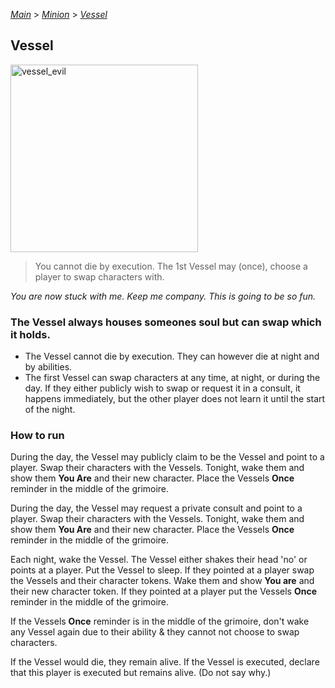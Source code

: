 [*Main*](https://github.com/PowerofMoll/Mining-Timing---A-fancreation-to-Blood-on-the-Clocktower/blob/main/README.md) > [_Minion_](https://github.com/PowerofMoll/Mining-Timing---A-fancreation-to-Blood-on-the-Clocktower/blob/main/Minion/README.md) > [_Vessel_](https://github.com/PowerofMoll/Mining-Timing---A-fancreation-to-Blood-on-the-Clocktower/blob/main/Minion/Vessel/README.md)

## Vessel
<img src="https://github.com/user-attachments/assets/5f8ee180-878b-47e3-b7b9-885d36a27093" alt="vessel_evil" width="300" height="300">

> You cannot die by execution. The 1st Vessel may (once), choose a player to swap characters with.

*You are now stuck with me. Keep me company. This is going to be so fun.*

### **The Vessel always houses someones soul but can swap which it holds.**
- The Vessel cannot die by execution. They can however die at night and by abilities.
- The first Vessel can swap characters at any time, at night, or during the day. If they either publicly wish to swap or request it in a consult, it happens immediately, but the other player does not learn it until the start of the night.

### How to run
During the day, the Vessel may publicly claim to be the Vessel and point to a player. Swap their characters with the Vessels. Tonight, wake them and show them **You Are** and their new character. Place the Vessels **Once** reminder in the middle of the grimoire.

During the day, the Vessel may request a private consult and point to a player. Swap their characters with the Vessels. Tonight, wake them and show them **You Are** and their new character. Place the Vessels **Once** reminder in the middle of the grimoire.

Each night, wake the Vessel. The Vessel either shakes their head 'no' or points at a player. Put the Vessel to sleep. If they pointed at a player swap the Vessels and their character tokens. Wake them and show **You are** and their new character token. If they pointed at a player put the Vessels **Once** reminder in the middle of the grimoire.

If the Vessels **Once** reminder is in the middle of the grimoire, don't wake any Vessel again due to their ability & they cannot not choose to swap characters.

If the Vessel would die, they remain alive. If the Vessel is executed, declare that this player is executed but remains alive. (Do not say why.)
